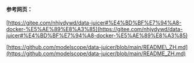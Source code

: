 #### 参考网页：
[https://gitee.com/nhjydywd/data-juicer#%E4%BD%BF%E7%94%A8-docker-%E5%AE%89%E8%A3%85](https://gitee.com/nhjydywd/data-juicer#%E4%BD%BF%E7%94%A8-docker-%E5%AE%89%E8%A3%85)

[https://github.com/modelscope/data-juicer/blob/main/README\_ZH.md](https://github.com/modelscope/data-juicer/blob/main/README_ZH.md)

